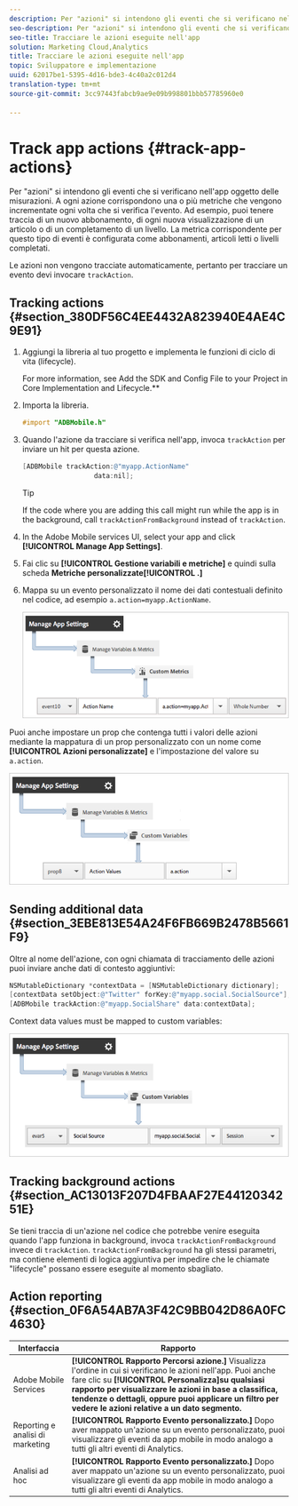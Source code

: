 ```yaml
---
description: Per "azioni" si intendono gli eventi che si verificano nell'app oggetto delle misurazioni. A ogni azione corrispondono una o più metriche che vengono incrementate ogni volta che si verifica l'evento. Ad esempio, puoi tenere traccia di un nuovo abbonamento, di ogni nuova visualizzazione di un articolo o di un completamento di un livello. La metrica corrispondente per questo tipo di eventi è configurata come abbonamenti, articoli letti o livelli completati.
seo-description: Per "azioni" si intendono gli eventi che si verificano nell'app oggetto delle misurazioni. A ogni azione corrispondono una o più metriche che vengono incrementate ogni volta che si verifica l'evento. Ad esempio, puoi tenere traccia di un nuovo abbonamento, di ogni nuova visualizzazione di un articolo o di un completamento di un livello. La metrica corrispondente per questo tipo di eventi è configurata come abbonamenti, articoli letti o livelli completati.
seo-title: Tracciare le azioni eseguite nell'app
solution: Marketing Cloud,Analytics
title: Tracciare le azioni eseguite nell'app
topic: Sviluppatore e implementazione
uuid: 62017be1-5395-4d16-bde3-4c40a2c012d4
translation-type: tm+mt
source-git-commit: 3cc97443fabcb9ae9e09b998801bbb57785960e0

---
```



# Track app actions {#track-app-actions}

Per "azioni" si intendono gli eventi che si verificano nell'app oggetto delle misurazioni. A ogni azione corrispondono una o più metriche che vengono incrementate ogni volta che si verifica l'evento. Ad esempio, puoi tenere traccia di un nuovo abbonamento, di ogni nuova visualizzazione di un articolo o di un completamento di un livello. La metrica corrispondente per questo tipo di eventi è configurata come abbonamenti, articoli letti o livelli completati.

Le azioni non vengono tracciate automaticamente, pertanto per tracciare un evento devi invocare `trackAction`.

## Tracking actions {#section_380DF56C4EE4432A823940E4AE4C9E91}

1. Aggiungi la libreria al tuo progetto e implementa le funzioni di ciclo di vita (lifecycle).

   For more information, see Add the SDK and Config File to your Project in Core Implementation and Lifecycle.**[](/help/ios/getting-started/dev-qs.md)
1. Importa la libreria.

   ```objective-c
   #import "ADBMobile.h"
   ```

1. Quando l'azione da tracciare si verifica nell'app, invoca `trackAction` per inviare un hit per questa azione.

   ```objective-c
   [ADBMobile trackAction:@"myapp.ActionName"  
                     data:nil];
   ```

   >[!TIP]
   >
   >If the code where you are adding this call might run while the app is in the background, call `trackActionFromBackground` instead of `trackAction`.

1. In the Adobe Mobile services UI, select your app and click **[!UICONTROL Manage App Settings]**.

1. Fai clic su **[!UICONTROL Gestione variabili e metriche]** e quindi sulla scheda **Metriche personalizzate[!UICONTROL .]**

1. Mappa su un evento personalizzato il nome dei dati contestuali definito nel codice, ad esempio `a.action=myapp.ActionName`.

   ![](assets/map-event-context-data.png)

Puoi anche impostare un prop che contenga tutti i valori delle azioni mediante la mappatura di un prop personalizzato con un nome come **[!UICONTROL Azioni personalizzate]** e l'impostazione del valore su `a.action`.

![](assets/map-custom-prop.png)

## Sending additional data {#section_3EBE813E54A24F6FB669B2478B5661F9}

Oltre al nome dell'azione, con ogni chiamata di tracciamento delle azioni puoi inviare anche dati di contesto aggiuntivi:

```objective-c
NSMutableDictionary *contextData = [NSMutableDictionary dictionary]; 
[contextData setObject:@"Twitter" forKey:@"myapp.social.SocialSource"]; 
[ADBMobile trackAction:@"myapp.SocialShare" data:contextData];
```

Context data values must be mapped to custom variables:

![](assets/map-variable-context-action.png)

## Tracking background actions {#section_AC13013F207D4FBAAF27E4412034251E}

Se tieni traccia di un'azione nel codice che potrebbe venire eseguita quando l'app funziona in background, invoca `trackActionFromBackground` invece di `trackAction`. `trackActionFromBackground` ha gli stessi parametri, ma contiene elementi di logica aggiuntiva per impedire che le chiamate "lifecycle" possano essere eseguite al momento sbagliato.

## Action reporting {#section_0F6A54AB7A3F42C9BB042D86A0FC4630}

| Interfaccia | Rapporto |
|--- |--- |
| Adobe Mobile Services | **[!UICONTROL Rapporto Percorsi azione.]** Visualizza l'ordine in cui si verificano le azioni nell'app. Puoi anche fare clic su **[!UICONTROL Personalizza]su qualsiasi rapporto per visualizzare le azioni in base a classifica, tendenze o dettagli, oppure puoi applicare un filtro per vedere le azioni relative a un dato segmento.** |
| Reporting e analisi di marketing | **[!UICONTROL Rapporto Evento personalizzato.]**  Dopo aver mappato un'azione su un evento personalizzato, puoi visualizzare gli eventi da app mobile in modo analogo a tutti gli altri eventi di Analytics. |
| Analisi ad hoc | **[!UICONTROL Rapporto Evento personalizzato.]** Dopo aver mappato un'azione su un evento personalizzato, puoi visualizzare gli eventi da app mobile in modo analogo a tutti gli altri eventi di Analytics. |